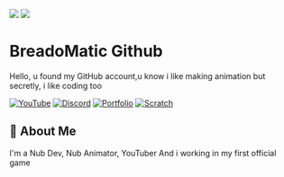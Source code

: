 ![](https://pfps.gg/assets/banners/5472-party-all-the-time.gif)
![](https://imgur.com/qv1Oyyy)
# BreadoMatic Github

Hello, u found my GitHub account,u know i like making animation but secretly, i like coding too 



[![YouTube](https://img.shields.io/badge/YouTube-Channel-red)](https://www.youtube.com/channel/UC0eAf-f0ZWr75E_WTBGYu4w/videos)
[![Discord](https://img.shields.io/badge/Discord-Server-lightgrey)](https://discord.gg/77xMs6WyS2)
[![Portfolio](https://img.shields.io/badge/Another-portfolio-brightgreen)](https://breadomaticc.github.io)
[![Scratch](https://img.shields.io/badge/Scratch-lol%20i'm%20not%20a%20kid%20but%20i%20love%20Scratch-orange)](https://scratch.mit.edu/users/susbread/)
## 🚀 About Me
I'm a Nub Dev, Nub Animator, YouTuber
And i working in my first official game 


